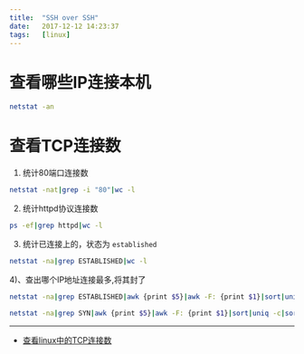 ```yaml
---
title:  "SSH over SSH"
date:   2017-12-12 14:23:37
tags:   [linux]
---
```


# 查看哪些IP连接本机

```sh
netstat -an
```

# 查看TCP连接数
1. 统计80端口连接数

```sh
netstat -nat|grep -i "80"|wc -l
```

2. 统计httpd协议连接数

```sh
ps -ef|grep httpd|wc -l
```

3. 统计已连接上的，状态为 `established`

```sh
netstat -na|grep ESTABLISHED|wc -l
```

4)、查出哪个IP地址连接最多,将其封了

```sh
netstat -na|grep ESTABLISHED|awk {print $5}|awk -F: {print $1}|sort|uniq -c|sort -r +0n

netstat -na|grep SYN|awk {print $5}|awk -F: {print $1}|sort|uniq -c|sort -r +0n
```


---

- [查看linux中的TCP连接数](http://blog.csdn.net/he_jian1/article/details/40787269)

